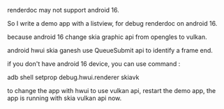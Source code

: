 renderdoc may not support android 16.

So I write a demo app with a listview, for debug renderdoc on android 16.

because android 16 change skia graphic api from opengles to vulkan.

android hwui skia ganesh use QueueSubmit api to identify a frame end.  

if you don't have android 16 device, you can use command :

adb shell setprop debug.hwui.renderer skiavk

to change the app with hwui to use vulkan api,  restart the demo app,  the app is running with skia vulkan api now.
